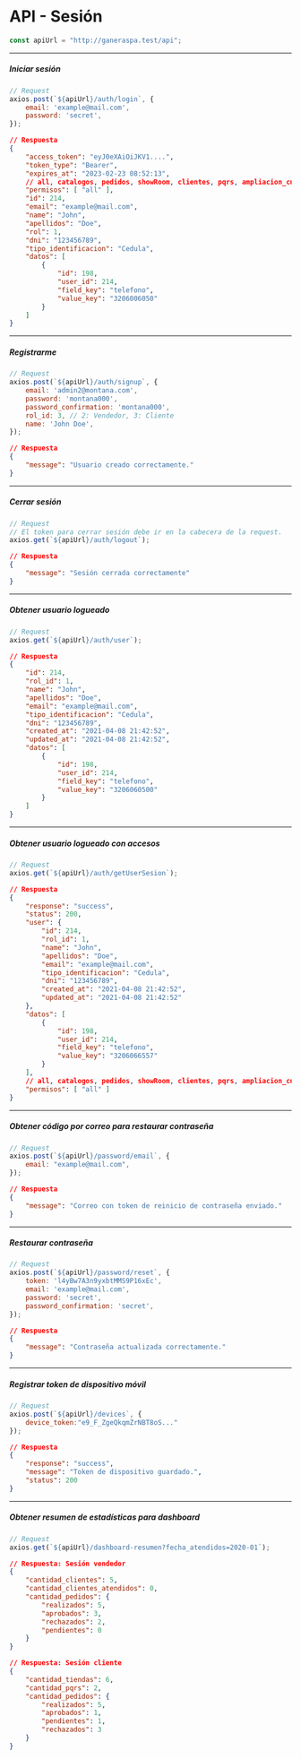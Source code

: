 # API - Sesión

```js
const apiUrl = "http://ganeraspa.test/api";
```

------------------------------------------

##### Iniciar sesión
```js
// Request
axios.post(`${apiUrl}/auth/login`, {
    email: 'example@mail.com',
    password: 'secret',
});
```

```json
// Respuesta
{
    "access_token": "eyJ0eXAiOiJKV1....",
    "token_type": "Bearer",
    "expires_at": "2023-02-23 08:52:13",
    // all, catalogos, pedidos, showRoom, clientes, pqrs, ampliacion_cupo
    "permisos": [ "all" ],
    "id": 214,
    "email": "example@mail.com",
    "name": "John",
    "apellidos": "Doe",
    "rol": 1,
    "dni": "123456789",
    "tipo_identificacion": "Cedula",
    "datos": [
        {
            "id": 198,
            "user_id": 214,
            "field_key": "telefono",
            "value_key": "3206006050"
        }
    ]
}
```

------------------------------------------

##### Registrarme

```js
// Request
axios.post(`${apiUrl}/auth/signup`, {
    email: 'admin2@montana.com',
    password: 'montana000',
    password_confirmation: 'montana000',
    rol_id: 3, // 2: Vendedor, 3: Cliente
    name: 'John Doe',
});
```

```json
// Respuesta
{
    "message": "Usuario creado correctamente."
}
```

------------------------------------------

##### Cerrar sesión

```js
// Request
// El token para cerrar sesión debe ir en la cabecera de la request.
axios.get(`${apiUrl}/auth/logout`);
```

```json
// Respuesta
{
    "message": "Sesión cerrada correctamente"
}
```

------------------------------------------

##### Obtener usuario logueado

```js
// Request
axios.get(`${apiUrl}/auth/user`);
```

```json
// Respuesta
{
    "id": 214,
    "rol_id": 1,
    "name": "John",
    "apellidos": "Doe",
    "email": "example@mail.com",
    "tipo_identificacion": "Cedula",
    "dni": "123456789",
    "created_at": "2021-04-08 21:42:52",
    "updated_at": "2021-04-08 21:42:52",
    "datos": [
        {
            "id": 198,
            "user_id": 214,
            "field_key": "telefono",
            "value_key": "3206060500"
        }
    ]
}
```

------------------------------------------

##### Obtener usuario logueado con accesos

```js
// Request
axios.get(`${apiUrl}/auth/getUserSesion`);
```

```json
// Respuesta
{
    "response": "success",
    "status": 200,
    "user": {
        "id": 214,
        "rol_id": 1,
        "name": "John",
        "apellidos": "Doe",
        "email": "example@mail.com",
        "tipo_identificacion": "Cedula",
        "dni": "123456789",
        "created_at": "2021-04-08 21:42:52",
        "updated_at": "2021-04-08 21:42:52"
    },
    "datos": [
        {
            "id": 198,
            "user_id": 214,
            "field_key": "telefono",
            "value_key": "3206066557"
        }
    ],
    // all, catalogos, pedidos, showRoom, clientes, pqrs, ampliacion_cupo
    "permisos": [ "all" ]
}
```

------------------------------------------

##### Obtener código por correo para restaurar contraseña

```js
// Request
axios.post(`${apiUrl}/password/email`, {
    email: "example@mail.com",
});
```

```json
// Respuesta
{
    "message": "Correo con token de reinicio de contraseña enviado."
}
```

------------------------------------------

##### Restaurar contraseña

```js
// Request
axios.post(`${apiUrl}/password/reset`, {
    token: 'l4yBw7A3n9yxbtMMS9P16xEc',
    email: 'example@mail.com',
    password: 'secret',
    password_confirmation: 'secret',
});
```

```json
// Respuesta
{
    "message": "Contraseña actualizada correctamente."
}
```

------------------------------------------

##### Registrar token de dispositivo móvil

```js
// Request
axios.post(`${apiUrl}/devices`, {
    device_token:"e9_F_ZgeQkqmZrNBT8oS..."
});
```

```json
// Respuesta
{
    "response": "success",
    "message": "Token de dispositivo guardado.",
    "status": 200
}
```

------------------------------------------

##### Obtener resumen de estadísticas para dashboard

```js
// Request
axios.get(`${apiUrl}/dashboard-resumen?fecha_atendidos=2020-01`);
```

```json
// Respuesta: Sesión vendedor
{
    "cantidad_clientes": 5,
    "cantidad_clientes_atendidos": 0,
    "cantidad_pedidos": {
        "realizados": 5,
        "aprobados": 3,
        "rechazados": 2,
        "pendientes": 0
    }
}
```

```json
// Respuesta: Sesión cliente
{
    "cantidad_tiendas": 6,
    "cantidad_pqrs": 2,
    "cantidad_pedidos": {
        "realizados": 5,
        "aprobados": 1,
        "pendientes": 1,
        "rechazados": 3
    }
}
```
